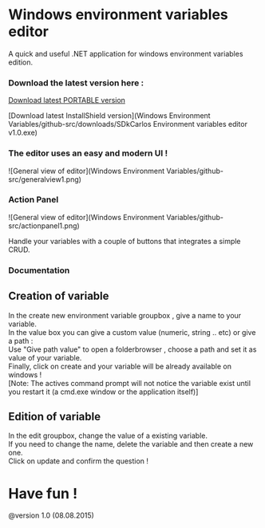 # Windows environment variables editor


A quick and useful .NET application for windows environment variables edition.

### Download the latest version here :

[Download latest PORTABLE version](https://github.com/sdkcarlos/WinEnvVariablesEditor/raw/master/Windows%20Environment%20Variables/bin/Debug/Windows%20Environment%20Variables.exe)

[Download latest InstallShield version](Windows Environment Variables/github-src/downloads/SDkCarlos Environment variables editor v1.0.exe)


### The editor uses an easy and modern UI !

![General view of editor](Windows Environment Variables/github-src/generalview1.png)

### Action Panel

![General view of editor](Windows Environment Variables/github-src/actionpanel1.png)

Handle your variables with a couple of buttons that integrates a simple CRUD.

### Documentation

## Creation of variable

In the create new environment variable groupbox , give a name to your variable.<br /> 
In the value box you can give a custom value (numeric, string .. etc) or give a path : <br /> 
Use "Give path value" to open a folderbrowser , choose a path and set it as value of your variable.<br /> 
Finally, click on create and your variable will be already available on windows !<br /> 
[Note: The actives command prompt will not notice the variable exist until you restart it (a cmd.exe window or the application itself)]

## Edition of variable

In the edit groupbox, change the value of a existing variable.<br />
If you need to change the name, delete the variable and then create a new one. <br />
Click on update and confirm the question !


# Have fun !

@version 1.0 (08.08.2015)
